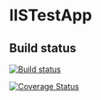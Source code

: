 # IISTestApp

## Build status

[![Build status](https://ci.appveyor.com/api/projects/status/t5uw12svl2pclaq9?svg=true)](https://ci.appveyor.com/project/PetarPetrov/iistestapp)

[![Coverage Status](https://coveralls.io/repos/github/primas23/IISTestApp/badge.svg?branch=master)](https://coveralls.io/github/primas23/IISTestApp?branch=master)
